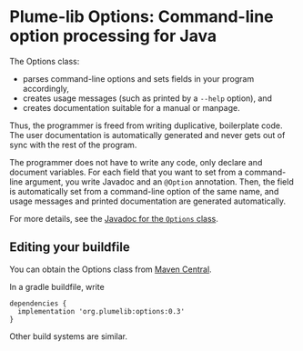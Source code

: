 # Plume-lib Options:  Command-line option processing for Java #

The Options class:

 * parses command-line options and sets fields in your program accordingly,
 * creates usage messages (such as printed by a `--help` option), and
 * creates documentation suitable for a manual or manpage.

Thus, the programmer is freed from writing duplicative, boilerplate code.
The user documentation is automatically generated and never gets out
of sync with the rest of the program.

The programmer does not have to write any code, only declare and document
variables. For each field that you want to set from a command-line
argument, you write Javadoc and an `@Option` annotation. Then, the field is
automatically set from a command-line option of the same name, and usage
messages and printed documentation are generated automatically.

For more details, see the [Javadoc for the `Options`
class](http://plumelib.org/options/api/org/plumelib/options/Options.html).


## Editing your buildfile ##

You can obtain the Options class from [Maven Central](https://search.maven.org/#search%7Cga%7C1%7Cg%3A%22org.plumelib%22%20a%3A%22options%22).

In a gradle buildfile, write

```
dependencies {
  implementation 'org.plumelib:options:0.3'
}
```

Other build systems are similar.
